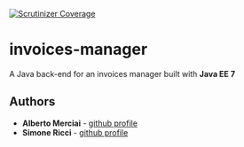 
[![Scrutinizer Coverage](https://img.shields.io/scrutinizer/coverage/g/filp/whoops.svg)]()

# invoices-manager
A Java back-end for an invoices manager built with **Java EE 7**



## Authors

* **Alberto Merciai** - [github profile](https://github.com/sdrabb)
* **Simone Ricci** -  [github profile]()
